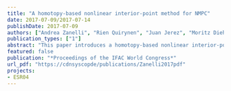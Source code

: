 ```yaml
---
title: "A homotopy-based nonlinear interior-point method for NMPC"
date: 2017-07-09/2017-07-14
publishDate: 2017-07-09
authors: ["Andrea Zanelli", "Rien Quirynen", "Juan Jerez", "Moritz Diehl"]
publication_types: ["1"]
abstract: "This paper introduces a homotopy-based nonlinear interior-point method that can exploit warm-starts for an efficient real-time implementation of nonlinear model predictive control (NMPC) The algorithm performs a homotopy on a tightened problem with a fixed value of the barrier parameter during which the initial state is changed gradually Once an approximate solution to the tightened problem is obtained, a second homotopy is performed that shrinks the barrier parameter in order to compute a solution to the original problem Theoretical results are presented on the local convergence, which provide a second order contraction estimate for both phases of the algorithm In order to assess the potential of the proposed scheme, it has been implemented in the software package FORCES NLP Its performance on a non-trivial NMPC case study is shown, where a speedup of up to one order of magnitude is obtained"
featured: false
publication: "*Proceedings of the IFAC World Congress*"
url_pdf: "https://cdnsyscopde/publications/Zanelli2017pdf"
projects:
- ESR04
---
```


